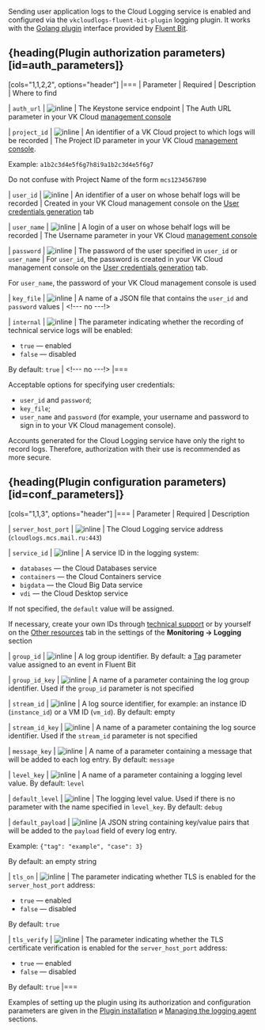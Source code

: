Sending user application logs to the Cloud Logging service is enabled and configured via the `vkcloudlogs-fluent-bit-plugin` logging plugin.
It works with the [Golang plugin](https://docs.fluentbit.io/manual/development/golang-output-plugins) interface provided by [Fluent Bit](https://docs.fluentbit.io/manual).

## {heading(Plugin authorization parameters)[id=auth_parameters]}

[cols="1,1,2,2", options="header"]
|===
| Parameter
| Required
| Description
| Where to find

| `auth_url`
| ![](/ru/assets/check.svg "inline")
| The Keystone service endpoint
| The Auth URL parameter in your VK Cloud [management console](https://msk.cloud.vk.com/app/en/any/project/keys)

| `project_id`
| ![](/ru/assets/check.svg "inline")
| An identifier of a VK Cloud project to which logs will be recorded
| The Project ID parameter in your VK Cloud [management console](https://msk.cloud.vk.com/app/en/any/project/keys).

Example: `a1b2c3d4e5f6g7h8i9a1b2c3d4e5f6g7`

Do not confuse with Project Name of the form `mcs1234567890`

| `user_id`
| ![](/ru/assets/no.svg "inline")
| An identifier of a user on whose behalf logs will be recorded
| Created in your VK Cloud management console on the [User credentials generation](https://msk.cloud.vk.com/app/en/services/monitoring/logging/settings) tab

| `user_name`
| ![](/ru/assets/no.svg "inline")
| A login of a user on whose behalf logs will be recorded
| The Username parameter in your VK Cloud [management console](https://msk.cloud.vk.com/app/en/any/project/keys)

| `password`
| ![](/ru/assets/no.svg "inline")
| The password of the user specified in `user_id` or `user_name`
| For `user_id`, the password is created in your VK Cloud management console on the [User credentials generation](https://msk.cloud.vk.com/app/en/services/monitoring/logging/settings) tab.

For `user_name`, the password of your VK Cloud management console is used

| `key_file`
| ![](/ru/assets/no.svg "inline")
| A name of a JSON file that contains the `user_id` and `password` values
| <!--- no ---!>

| `internal`
| ![](/ru/assets/no.svg "inline")
| The parameter indicating whether the recording of technical service logs will be enabled:

* `true` — enabled
* `false` — disabled

By default: `true`
| <!--- no ---!>
|===

Acceptable options for specifying user credentials:

- `user_id` and `password`;
- `key_file`;
- `user_name` and `password` (for example, your username and password to sign in to your VK Cloud management console).

<warn>

Accounts generated for the Cloud Logging service have only the right to record logs. Therefore, authorization with their use is recommended as more secure.

</warn>

## {heading(Plugin configuration parameters)[id=conf_parameters]}

[cols="1,1,3", options="header"]
|===
| Parameter
| Required
| Description

| `server_host_port`
| ![](/ru/assets/check.svg "inline")
| The Cloud Logging service address (`cloudlogs.mcs.mail.ru:443`)

| `service_id`
| ![](/ru/assets/no.svg "inline")
| A service ID in the logging system:

* `databases` — the Cloud Databases service
* `containers` — the Cloud Containers service
* `bigdata` — the Cloud Big Data service
* `vdi` — the Cloud Desktop service

If not specified, the `default` value will be assigned.

If necessary, create your own IDs through [technical support](mailto:support@mcs.mail.ru) or by yourself on the [Other resources](https://msk.cloud.vk.com/app/en/services/monitoring/logging/settings) tab in the settings of the  **Monitoring → Logging** section

| `group_id`
| ![](/ru/assets/no.svg "inline")
| A log group identifier. By default: a [Tag](https://docs.fluentbit.io/manual/concepts/key-concepts#tag) parameter value assigned to an event in Fluent Bit

| `group_id_key`
| ![](/ru/assets/no.svg "inline")
| A name of a parameter containing the log group identifier. Used if the `group_id` parameter is not specified

| `stream_id`
| ![](/ru/assets/no.svg "inline")
| A log source identifier, for example: an instance ID (`instance_id`) or a VM ID (`vm_id`). By default: empty

| `stream_id_key`
| ![](/ru/assets/no.svg "inline")
| A name of a parameter containing the log source identifier. Used if the `stream_id` parameter is not specified

| `message_key`
| ![](/ru/assets/no.svg "inline")
| A name of a parameter containing a message that will be added to each log entry. By default: `message`

| `level_key`
| ![](/ru/assets/no.svg "inline")
| A name of a parameter containing a logging level value. By default: `level`

| `default_level`
| ![](/ru/assets/no.svg "inline")
| The logging level value. Used if there is no parameter with the name specified in `level_key`. By default: `debug`

| `default_payload`
| ![](/ru/assets/no.svg "inline") 
|A JSON string containing key/value pairs that will be added to the `payload` field of every log entry.

Example: `{"tag": "example", "case": 3}`

By default: an empty string

| `tls_on`
| ![](/ru/assets/no.svg "inline")
| The parameter indicating whether TLS is enabled for the `server_host_port` address:

* `true` — enabled
* `false` — disabled

By default: `true`

| `tls_verify`
| ![](/ru/assets/no.svg "inline")
| The parameter indicating whether the TLS certificate verification is enabled for the `server_host_port` address:

* `true` — enabled
* `false` — disabled

By default: `true`
|===

Examples of setting up the plugin using its authorization and configuration parameters are given in the [Plugin installation](../../instructions/connect-plugin) и [Managing the logging agent](../../instructions/manage-vkcloudlogs-plugin#configure_agent) sections.
